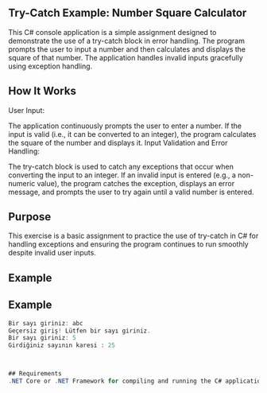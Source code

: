 ## Try-Catch Example: Number Square Calculator
This C# console application is a simple assignment designed to demonstrate the use of a try-catch block in error handling. The program prompts the user to input a number and then calculates and displays the square of that number. The application handles invalid inputs gracefully using exception handling.
## How It Works
User Input:

The application continuously prompts the user to enter a number.
If the input is valid (i.e., it can be converted to an integer), the program calculates the square of the number and displays it.
Input Validation and Error Handling:

The try-catch block is used to catch any exceptions that occur when converting the input to an integer. If an invalid input is entered (e.g., a non-numeric value), the program catches the exception, displays an error message, and prompts the user to try again until a valid number is entered.
## Purpose
This exercise is a basic assignment to practice the use of try-catch in C# for handling exceptions and ensuring the program continues to run smoothly despite invalid user inputs.

## Example

## Example

```csharp
Bir sayı giriniz: abc
Geçersiz giriş! Lütfen bir sayı giriniz.
Bir sayı giriniz: 5
Girdiğiniz sayının karesi : 25



## Requirements
.NET Core or .NET Framework for compiling and running the C# application.
